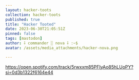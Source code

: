 ```yaml
---
layout: hacker-toots
collection: hacker-toots
published: true
title: "Hacker Tooted"
date: 2023-06-30T21:05:51Z
pinned: false
tags: [mastodon]
author: ⸸ commander ░ nova ⸸ :~$
avatar: /assets/media_attachments/hacker-nova.png

---
```


<p><a href="https://open.spotify.com/track/5rwxxm85PFIyAo85hLUoPY?si=0d3b1322f6164e44" target="_blank" rel="nofollow noopener noreferrer" translate="no"><span class="invisible">https://</span><span class="ellipsis">open.spotify.com/track/5rwxxm8</span><span class="invisible">5PFIyAo85hLUoPY?si=0d3b1322f6164e44</span></a></p>


